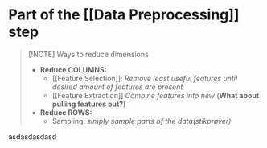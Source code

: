 # Part of the [[Data Preprocessing]] step

> [!NOTE] Ways to reduce dimensions
> - **Reduce COLUMNS:**
> 	- [[Feature Selection]]: *Remove least useful features until desired amount of features are present*
> 	- [[Feature Extraction]] *Combine features into new* (**What about pulling features out?**)
> - **Reduce ROWS:**
> 	- Sampling: *simply sample parts of the data(stikprøver)*

asdasdasdasd